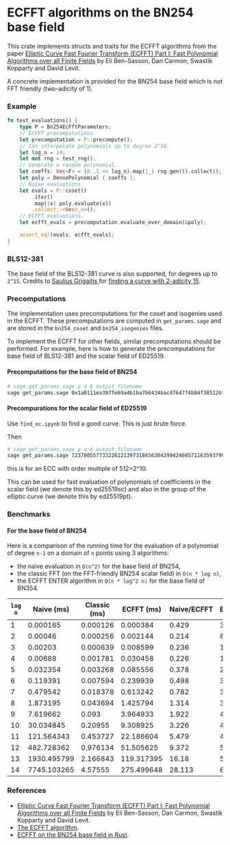 # ECFFT algorithms on the BN254 base field

This crate implements structs and traits for the ECFFT algorithms from the paper [Elliptic Curve Fast Fourier Transform (ECFFT) Part I: Fast Polynomial Algorithms over all Finite Fields](https://arxiv.org/abs/2107.08473) by Eli Ben-Sasson, Dan Carmon, Swastik Kopparty and David Levit.

A concrete implementation is provided for the BN254 base field which is not FFT friendly (two-adicity of 1).

### Example

```rust
fn test_evaluations() {
    type P = Bn254EcFftParameters;
    // ECFFT precomputations.
    let precomputation = P::precompute();
    // Can interpolate polynomials up to degree 2^14.
    let log_n = 14;
    let mut rng = test_rng();
    // Generate a random polynomial.
    let coeffs: Vec<F> = (0..1 << log_n).map(|_| rng.gen()).collect();
    let poly = DensePolynomial { coeffs };
    // Naive evaluations.
    let evals = P::coset()
        .iter()
        .map(|x| poly.evaluate(x))
        .collect::<Vec<_>>();
    // ECFFT evaluations.
    let ecfft_evals = precomputation.evaluate_over_domain(&poly);

    assert_eq!(evals, ecfft_evals);
}
```

### BLS12-381

The base field of the BLS12-381 curve is also supported, for degrees up to `2^15`. Credits to [Saulius Grigaitis
](https://github.com/sauliusgrigaitis) for [finding a curve with 2-adicity 15](https://github.com/wborgeaud/ecfft-bn254/pull/2).

### Precomputations

The implementation uses precomputations for the coset and isogenies used in the ECFFT. These precomputations are computed in `get_params.sage` and are stored in the `bn254_coset` and `bn254_isogenies` files.

To implement the ECFFT for other fields, similar precomputations should be performed.
For example, here is how to generate the precomputations for base field of BLS12-381 and the scalar field of ED25519.

#### Precomputations for the base field of BN254

```bash
# sage get_params.sage p a b output_filename
sage get_params.sage 0x1a0111ea397fe69a4b1ba7b6434bacd764774b84f38512bf6730d2a0f6b0f6241eabfffeb153ffffb9feffffffffaaab 0x1800fb41dab7368489a980e14a746abfe7c87588aac25c113301d524b734a5043bbc89dd7d0c5b41de5d348ac2e838c6 0x11c65a0a6e52b8b88366e0b0df28c6804f14f35cb833cb0d918c9e758f044d95777beb965a967af4ef518ad0618a809a bls12-381
```

#### Precompurations for the scalar field of ED25519

Use `find_ec.ipynb` to find a good curve.
This is just brute force.

Then

```bash
# sage get_params.sage p a b output_filename
sage get_params.sage 7237005577332262213973186563042994240857116359379907606001950938285454250989 358411639496974511688972102234120389095655852877724179826497455556504284563 820979117428412570825388108132290158712218308953717713756580934786362626809 ed25519sc
```

this is for an ECC with order multiple of 512=2^10.

This can be used for fast evaluation of polynomials of coefficients in the scalar field (we denote this by ed25519sc) and also in the group of the elliptic curve (we denote this by ed25519pt).

### Benchmarks

#### For the base field of BN254

Here is a comparison of the running time for the evaluation of a polynomial of degree `n-1` on a domain of `n` points using 3 algorithms:

- the naive evaluation in `O(n^2)` for the base field of BN254,
- the classic FFT (on the FFT-friendly BN254 scalar field) in `O(n * log n)`,
- the ECFFT ENTER algorithm in `O(n * log^2 n)` for the base field of BN354.

| `log n` | Naive (ms)  | Classic (ms) | ECFFT (ms) | Naive/ECFFT | ECFFT/Classic |
| ------- | ----------- | ------------ | ---------- | ----------- | ------------- |
| 1       | 0.000165    | 0.000126     | 0.000384   | 0.429       | 3.056         |
| 2       | 0.00046     | 0.000256     | 0.002144   | 0.214       | 8.36          |
| 3       | 0.00203     | 0.000639     | 0.008599   | 0.236       | 13.456        |
| 4       | 0.00688     | 0.001781     | 0.030458   | 0.226       | 17.103        |
| 5       | 0.032354    | 0.003268     | 0.085556   | 0.378       | 26.177        |
| 6       | 0.119391    | 0.007594     | 0.239939   | 0.498       | 31.595        |
| 7       | 0.479542    | 0.018378     | 0.613242   | 0.782       | 33.368        |
| 8       | 1.873195    | 0.043694     | 1.425794   | 1.314       | 32.632        |
| 9       | 7.619662    | 0.093        | 3.964933   | 1.922       | 42.634        |
| 10      | 30.034845   | 0.20955      | 9.308925   | 3.226       | 44.423        |
| 11      | 121.564343  | 0.453727     | 22.186604  | 5.479       | 48.899        |
| 12      | 482.728362  | 0.976134     | 51.505625  | 9.372       | 52.765        |
| 13      | 1930.495799 | 2.166843     | 119.317395 | 16.18       | 55.065        |
| 14      | 7745.103265 | 4.57555      | 275.499648 | 28.113      | 60.211        |

### References

- [Elliptic Curve Fast Fourier Transform (ECFFT) Part I: Fast Polynomial Algorithms over all Finite Fields](https://arxiv.org/abs/2107.08473) by Eli Ben-Sasson, Dan Carmon, Swastik Kopparty and David Levit.
- [The ECFFT algorithm](https://solvable.group/posts/ecfft/).
- [ECFFT on the BN254 base field in Rust](https://solvable.group/posts/ecfft-bn254/).
